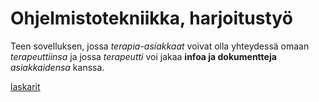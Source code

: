 # Ohjelmistotekniikka, harjoitustyö

Teen sovelluksen, jossa *terapia-asiakkaat* voivat olla yhteydessä omaan *terapeuttiinsa* ja jossa *terapeutti* voi jakaa **infoa ja dokumentteja** *asiakkaidensa* kanssa.

[laskarit](https://github.com/minttugomez/ot-harjoitustyo/tree/master/laskarit)
